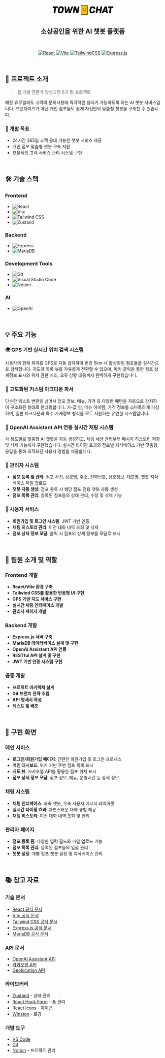 <div align="center">
  <img src="frontend/src/assets/Logo.svg" alt="TownChat Logo" width="200">

## 소상공인을 위한 AI 챗봇 플랫폼

  <br>

[![React](https://img.shields.io/badge/React-20232A?style=for-the-badge&logo=react&logoColor=61DAFB)](https://reactjs.org/)
[![Vite](https://img.shields.io/badge/Vite-B73BFE?style=for-the-badge&logo=vite&logoColor=FFD62E)](https://vitejs.dev/)
[![TailwindCSS](https://img.shields.io/badge/Tailwind_CSS-38B2AC?style=for-the-badge&logo=tailwind-css&logoColor=white)](https://tailwindcss.com/)
[![Express.js](https://img.shields.io/badge/Express.js-000000?style=for-the-badge&logo=express&logoColor=white)](https://expressjs.com/)

</div>

<br>

## 📌 프로젝트 소개

> 웹 개발 전문가 양성과정 6기 팀 프로젝트

매장 휴무일에도 고객의 문의사항에 즉각적인 응대가 가능하도록 하는 AI 챗봇 서비스입니다.
프랜차이즈가 아닌 개인 점포들도 쉽게 자신만의 맞춤형 챗봇을 구축할 수 있습니다.

### 🎯 개발 목표

-   24시간 365일 고객 응대 가능한 챗봇 서비스 제공
-   개인 점포 맞춤형 챗봇 구축 지원
-   효율적인 고객 서비스 관리 시스템 구현

<br>

## 🛠️ 기술 스택

### Frontend

-   ![React](https://img.shields.io/badge/React-61DAFB?style=flat-square&logo=React&logoColor=black)
-   ![Vite](https://img.shields.io/badge/Vite-646CFF?style=flat-square&logo=Vite&logoColor=white)
-   ![Tailwind CSS](https://img.shields.io/badge/Tailwind_CSS-06B6D4?style=flat-square&logo=Tailwind-CSS&logoColor=white)
-   ![Zustand](https://img.shields.io/badge/Zustand-000000?style=flat-square&logo=React&logoColor=white)

### Backend

-   ![Express](https://img.shields.io/badge/Express-000000?style=flat-square&logo=Express&logoColor=white)
-   ![MariaDB](https://img.shields.io/badge/MariaDB-003545?style=flat-square&logo=MariaDB&logoColor=white)

### Development Tools

-   ![Git](https://img.shields.io/badge/Git-F05032?style=flat-square&logo=Git&logoColor=white)
-   ![Visual Studio Code](https://img.shields.io/badge/VS_Code-007ACC?style=flat-square&logo=Visual-Studio-Code&logoColor=white)
-   ![Notion](https://img.shields.io/badge/Notion-000000?style=flat-square&logo=Notion&logoColor=white)

### AI

-   ![OpenAI](https://img.shields.io/badge/OpenAI-412991?style=flat-square&logo=OpenAI&logoColor=white)

<br>

## 💡 주요 기능

### 🌍 GPS 기반 실시간 위치 검색 시스템
사용자의 현재 위치를 GPS로 자동 감지하여 반경 5km 내 활성화된 점포들을 실시간으로 검색합니다. 지도와 목록 뷰를 자유롭게 전환할 수 있으며, 마커 클릭을 통한 점포 상세정보 표시와 위치 권한 처리, 오류 상황 대응까지 완벽하게 구현했습니다.

### 📝 고도화된 커스텀 마크다운 파서
단순한 텍스트 변환을 넘어서 점포 정보, 메뉴, 가격 등 다양한 패턴을 자동으로 감지하여 구조화된 형태로 렌더링합니다. 키-값 쌍, 메뉴 아이템, 가격 정보를 스마트하게 파싱하며, 일반 마크다운과 특수 가게정보 형식을 모두 지원하는 유연한 시스템입니다.

### 🤖 OpenAI Assistant API 연동 실시간 채팅 시스템
각 점포별로 맞춤형 AI 챗봇을 자동 생성하고, 채팅 세션 관리부터 메시지 히스토리 저장 및 삭제 기능까지 구현했습니다. 실시간 타이핑 효과와 점포별 지식베이스 기반 맞춤형 응답을 통해 최적화된 사용자 경험을 제공합니다.

### 🔧 관리자 시스템
- **점포 등록 및 관리**: 점포 사진, 상호명, 주소, 전화번호, 상호정보, 대표명, 챗봇 지식베이스 파일 업로드
- **챗봇 자동 생성**: 점포 등록 시 해당 점포 전용 챗봇 자동 생성
- **점포 목록 관리**: 등록된 점포들의 상태 관리, 수정 및 삭제 기능

### 📱 사용자 서비스
- **회원가입 및 로그인 시스템**: JWT 기반 인증
- **채팅 히스토리 관리**: 이전 대화 내역 조회 및 삭제
- **점포 상세 정보 모달**: 클릭 시 점포의 상세 정보를 모달로 표시

<br>

## 👥 팀원 소개 및 역할

### Frontend 개발
- **React/Vite 환경 구축**
- **Tailwind CSS를 활용한 반응형 UI 구현**
- **GPS 기반 지도 서비스 구현**
- **실시간 채팅 인터페이스 개발**
- **관리자 페이지 개발**

### Backend 개발
- **Express.js 서버 구축**
- **MariaDB 데이터베이스 설계 및 구현**
- **OpenAI Assistant API 연동**
- **RESTful API 설계 및 구현**
- **JWT 기반 인증 시스템 구현**

### 공통 개발
- **프로젝트 아키텍처 설계**
- **Git 브랜치 전략 수립**
- **API 명세서 작성**
- **테스트 및 배포**

<br>

## 📱 구현 화면

### 메인 서비스
- **로그인/회원가입 페이지**: 간편한 회원가입 및 로그인 프로세스
- **메인 대시보드**: 위치 기반 주변 점포 목록 표시
- **지도 뷰**: 카카오맵 API를 활용한 점포 위치 표시
- **점포 상세 정보 모달**: 점포 정보, 메뉴, 운영시간 등 상세 정보

### 채팅 시스템
- **채팅 인터페이스**: 좌측 챗봇, 우측 사용자 메시지 레이아웃
- **실시간 타이핑 효과**: 자연스러운 대화 경험 제공
- **채팅 히스토리**: 이전 대화 내역 조회 및 관리

### 관리자 페이지
- **점포 등록 폼**: 다양한 입력 필드와 파일 업로드 기능
- **점포 목록 관리**: 등록된 점포들의 일괄 관리
- **챗봇 설정**: 개별 점포 챗봇 설정 및 지식베이스 관리

<br>

## 📚 참고 자료

### 기술 문서
- [React 공식 문서](https://reactjs.org/docs/getting-started.html)
- [Vite 공식 문서](https://vitejs.dev/guide/)
- [Tailwind CSS 공식 문서](https://tailwindcss.com/docs)
- [Express.js 공식 문서](https://expressjs.com/)
- [MariaDB 공식 문서](https://mariadb.org/documentation/)

### API 문서
- [OpenAI Assistant API](https://platform.openai.com/docs/assistants/overview)
- [카카오맵 API](https://apis.map.kakao.com/)
- [Geolocation API](https://developer.mozilla.org/en-US/docs/Web/API/Geolocation_API)

### 라이브러리
- [Zustand](https://zustand-demo.pmnd.rs/) - 상태 관리
- [React Hook Form](https://react-hook-form.com/) - 폼 관리
- [React Icons](https://react-icons.github.io/react-icons/) - 아이콘
- [Winston](https://github.com/winstonjs/winston) - 로깅

### 개발 도구
- [VS Code](https://code.visualstudio.com/)
- [Git](https://git-scm.com/)
- [Notion](https://www.notion.so/) - 프로젝트 관리
